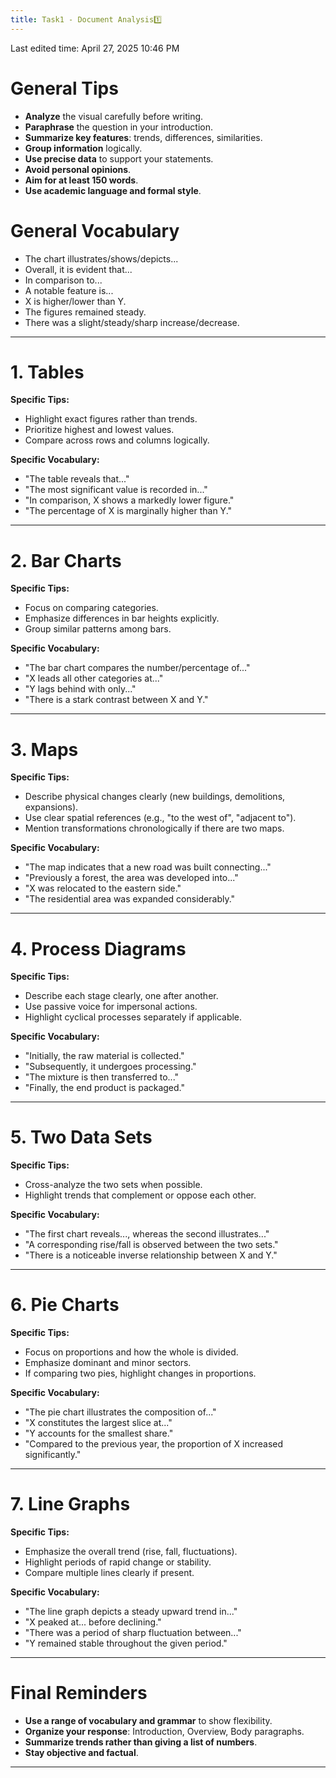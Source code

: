 ```yaml
---
title: Task1 - Document Analysis1️⃣
---
```

Last edited time: April 27, 2025 10:46 PM

# General Tips

- **Analyze** the visual carefully before writing.
- **Paraphrase** the question in your introduction.
- **Summarize key features**: trends, differences, similarities.
- **Group information** logically.
- **Use precise data** to support your statements.
- **Avoid personal opinions**.
- **Aim for at least 150 words**.
- **Use academic language and formal style**.

# General Vocabulary

- The chart illustrates/shows/depicts...
- Overall, it is evident that...
- In comparison to...
- A notable feature is...
- X is higher/lower than Y.
- The figures remained steady.
- There was a slight/steady/sharp increase/decrease.

---

# 1. Tables

**Specific Tips:**

- Highlight exact figures rather than trends.
- Prioritize highest and lowest values.
- Compare across rows and columns logically.

**Specific Vocabulary:**

- "The table reveals that..."
- "The most significant value is recorded in..."
- "In comparison, X shows a markedly lower figure."
- "The percentage of X is marginally higher than Y."

---

# 2. Bar Charts

**Specific Tips:**

- Focus on comparing categories.
- Emphasize differences in bar heights explicitly.
- Group similar patterns among bars.

**Specific Vocabulary:**

- "The bar chart compares the number/percentage of..."
- "X leads all other categories at..."
- "Y lags behind with only..."
- "There is a stark contrast between X and Y."

---

# 3. Maps

**Specific Tips:**

- Describe physical changes clearly (new buildings, demolitions, expansions).
- Use clear spatial references (e.g., "to the west of", "adjacent to").
- Mention transformations chronologically if there are two maps.

**Specific Vocabulary:**

- "The map indicates that a new road was built connecting..."
- "Previously a forest, the area was developed into..."
- "X was relocated to the eastern side."
- "The residential area was expanded considerably."

---

# 4. Process Diagrams

**Specific Tips:**

- Describe each stage clearly, one after another.
- Use passive voice for impersonal actions.
- Highlight cyclical processes separately if applicable.

**Specific Vocabulary:**

- "Initially, the raw material is collected."
- "Subsequently, it undergoes processing."
- "The mixture is then transferred to..."
- "Finally, the end product is packaged."

---

# 5. Two Data Sets

**Specific Tips:**

- Cross-analyze the two sets when possible.
- Highlight trends that complement or oppose each other.

**Specific Vocabulary:**

- "The first chart reveals..., whereas the second illustrates..."
- "A corresponding rise/fall is observed between the two sets."
- "There is a noticeable inverse relationship between X and Y."

---

# 6. Pie Charts

**Specific Tips:**

- Focus on proportions and how the whole is divided.
- Emphasize dominant and minor sectors.
- If comparing two pies, highlight changes in proportions.

**Specific Vocabulary:**

- "The pie chart illustrates the composition of..."
- "X constitutes the largest slice at..."
- "Y accounts for the smallest share."
- "Compared to the previous year, the proportion of X increased significantly."

---

# 7. Line Graphs

**Specific Tips:**

- Emphasize the overall trend (rise, fall, fluctuations).
- Highlight periods of rapid change or stability.
- Compare multiple lines clearly if present.

**Specific Vocabulary:**

- "The line graph depicts a steady upward trend in..."
- "X peaked at... before declining."
- "There was a period of sharp fluctuation between..."
- "Y remained stable throughout the given period."

---

# Final Reminders

- **Use a range of vocabulary and grammar** to show flexibility.
- **Organize your response**: Introduction, Overview, Body paragraphs.
- **Summarize trends rather than giving a list of numbers**.
- **Stay objective and factual**.

---
